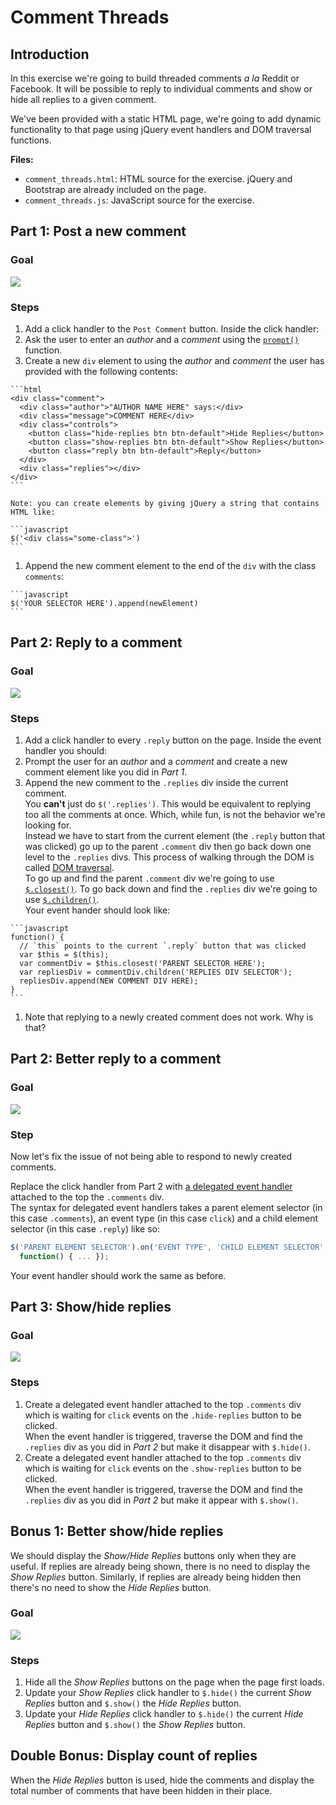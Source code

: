 # Comment Threads

## Introduction

In this exercise we're going to build threaded comments *a la* Reddit or
Facebook. It will be possible to reply to individual comments and show or hide
all replies to a given comment.

We've been provided with a static HTML page, we're going to add dynamic
functionality to that page using jQuery event handlers and DOM traversal
functions.

**Files:**

- `comment_threads.html`: HTML source for the exercise. jQuery and Bootstrap are
  already included on the page.
- `comment_threads.js`: JavaScript source for the exercise.

## Part 1: Post a new comment

### Goal

![](https://cl.ly/0L1R3a133T3v/Screen%20Recording%202016-12-22%20at%2012.18%20PM.gif)

### Steps

1. Add a click handler to the `Post Comment` button. Inside the click handler:
  1. Ask the user to enter an *author* and a *comment* using the
    [`prompt()`](https://developer.mozilla.org/en-US/docs/Web/API/Window/prompt)
    function.
  1. Create a new `div` element to using the *author* and *comment* the user has
     provided with the following contents:

    ```html
    <div class="comment">
      <div class="author">"AUTHOR NAME HERE" says:</div>
      <div class="message">COMMENT HERE</div>
      <div class="controls">
        <button class="hide-replies btn btn-default">Hide Replies</button>
        <button class="show-replies btn btn-default">Show Replies</button>
        <button class="reply btn btn-default">Reply</button>
      </div>
      <div class="replies"></div>
    </div>
    ```

    Note: you can create elements by giving jQuery a string that contains
    HTML like:
    
    ```javascript
    $('<div class="some-class">')
    ```

  1. Append the new comment element to the end of the `div` with the class
    `comments`:
    
    ```javascript
    $('YOUR SELECTOR HERE').append(newElement)
    ```

## Part 2: Reply to a comment

### Goal

![](https://cl.ly/0F3k402I0N12/Screen%20Recording%202016-12-22%20at%2002.45%20PM.gif)

### Steps

1. Add a click handler to every `.reply` button on the page.  Inside the event
  handler you should:
  1. Prompt the user for an *author* and a *comment* and create a new comment
    element like you did in *Part 1*.
  1. Append the new comment to the `.replies` div inside the current
    comment.<br>
    You **can't** just do `$('.replies')`. This would be equivalent to replying
    too all the comments at once. Which, while fun, is not the behavior we're
    looking for.<br>
    Instead we have to start from the current element (the `.reply` button
    that was clicked) go up to the parent `.comment` div then go back down
    one level to the `.replies` divs.
    This process of walking through the DOM is called
    [DOM traversal](http://api.jquery.com/category/traversing/).
    <br>
    To go up and find the parent `.comment` div we're going to use
    [`$.closest()`](http://api.jquery.com/closest/).
    To go back down and find the `.replies` div we're going to use
    [`$.children()`](http://api.jquery.com/children/).
    <br>
    Your event hander should look like:

    ```javascript
    function() {
      // `this` points to the current `.reply` button that was clicked
      var $this = $(this);
      var commentDiv = $this.closest('PARENT SELECTOR HERE');
      var repliesDiv = commentDiv.children('REPLIES DIV SELECTOR');
      repliesDiv.append(NEW COMMENT DIV HERE);
    }
    ```
1. Note that replying to a newly created comment does not work.
  Why is that?

## Part 2: Better reply to a comment

### Goal

![](https://cl.ly/303i0Y3d1637/Screen%20Recording%202016-12-22%20at%2002.47%20PM.gif)

### Step

Now let's fix the issue of not being able to respond to newly created
comments.

Replace the click handler from Part 2 with
[a delegated event handler](http://api.jquery.com/on/#on-events-selector-data-handler)
attached to the top the `.comments` div. <br>
The syntax for delegated event handlers takes a parent element selector (in
this case `.comments`), an event type (in this case `click`) and a child
element selector (in this case `.reply`) like so:

```javascript
$('PARENT ELEMENT SELECTOR').on('EVENT TYPE', 'CHILD ELEMENT SELECTOR',
  function() { ... });
```

Your event handler should work the same as before.

## Part 3: Show/hide replies

### Goal

![](https://cl.ly/362T0F0s0C2p/Screen%20Recording%202016-12-22%20at%2002.55%20PM.gif)

### Steps

1. Create a delegated event handler attached to the top `.comments` div
  which is waiting for `click` events on the `.hide-replies` button to be
  clicked.<br>
  When the event handler is triggered, traverse the DOM and find the `.replies`
  div as you did in *Part 2* but make it disappear with `$.hide()`.
1. Create a delegated event handler attached to the top `.comments` div
  which is waiting for `click` events on the `.show-replies` button to be
  clicked.<br>
  When the event handler is triggered, traverse the DOM and find the `.replies`
  div as you did in *Part 2* but make it appear with `$.show()`.

## Bonus 1: Better show/hide replies

We should display the *Show/Hide Replies* buttons only when they are useful.
If replies are already being shown, there is no need to display the
*Show Replies* button. Similarly, if replies are already being hidden then
there's no need to show the *Hide Replies* button.

### Goal

![](https://cl.ly/251y3Z2Y3M12/Screen%20Recording%202016-12-22%20at%2006.38%20PM.gif)

### Steps

1. Hide all the *Show Replies* buttons on the page when the page first
  loads.
1. Update your *Show Replies* click handler to `$.hide()` the current
  *Show Replies* button and `$.show()` the *Hide Replies* button.
1. Update your *Hide Replies* click handler to `$.hide()` the current
  *Hide Replies* button and `$.show()` the *Show Replies* button.

## Double Bonus: Display count of replies 

When the *Hide Replies* button is used, hide the comments and display the
total number of comments that have been hidden in their place.


